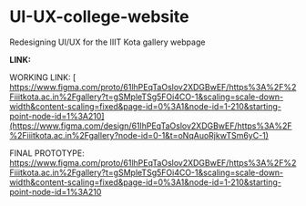 # UI-UX-college-website
Redesigning UI/UX for the IIIT Kota gallery webpage

**LINK:**

WORKING LINK:
[
https://www.figma.com/proto/61lhPEqTaOslov2XDGBwEF/https%3A%2F%2Fiiitkota.ac.in%2Fgallery?t=gSMpleTSg5FOi4CO-1&scaling=scale-down-width&content-scaling=fixed&page-id=0%3A1&node-id=1-210&starting-point-node-id=1%3A210](https://www.figma.com/design/61lhPEqTaOslov2XDGBwEF/https%3A%2F%2Fiiitkota.ac.in%2Fgallery?node-id=0-1&t=oNqAuoRjkwTSm6yC-1)

FINAL PROTOTYPE:
https://www.figma.com/proto/61lhPEqTaOslov2XDGBwEF/https%3A%2F%2Fiiitkota.ac.in%2Fgallery?t=gSMpleTSg5FOi4CO-1&scaling=scale-down-width&content-scaling=fixed&page-id=0%3A1&node-id=1-210&starting-point-node-id=1%3A210
